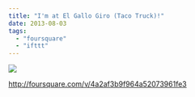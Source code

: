 ```yaml
---
title: "I'm at El Gallo Giro (Taco Truck)!"
date: 2013-08-03
tags: 
  - "foursquare"
  - "ifttt"
---
```


![](images/staticmap?center=37.754404,-122.413144&zoom=16&size=710x440&maptype=roadmap&sensor=false&markers=color:red%7C37.754404,-122.413144)  
  
http://foursquare.com/v/4a2af3b9f964a52073961fe3
